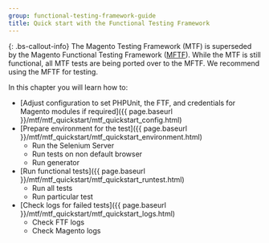 ```yaml
---
group: functional-testing-framework-guide
title: Quick start with the Functional Testing Framework
---
```


{: .bs-callout-info}
The Magento Testing Framework (MTF) is superseded by the Magento Functional Testing Framework ([MFTF][]).
While the MTF is still functional, all MTF tests are being ported over to the MFTF. We recommend using the MFTF for testing.

In this chapter you will learn how to:

- [Adjust configuration to set PHPUnit, the FTF, and credentials for Magento modules if required]({{ page.baseurl }}/mtf/mtf_quickstart/mtf_quickstart_config.html)
- [Prepare environment for the test]({{ page.baseurl }}/mtf/mtf_quickstart/mtf_quickstart_environment.html)
  - Run the Selenium Server
  - Run tests on non default browser
  - Run generator
- [Run functional tests]({{ page.baseurl }}/mtf/mtf_quickstart/mtf_quickstart_runtest.html)
  - Run all tests
  - Run particular test
- [Check logs for failed tests]({{ page.baseurl }}/mtf/mtf_quickstart/mtf_quickstart_logs.html)
  - Check FTF logs
  - Check Magento logs

[MFTF]: https://devdocs.magento.com/mftf/docs/introduction.html
